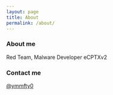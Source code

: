 ```yaml
---
layout: page
title: About
permalink: /about/
---
```


### About me

Red Team, Malware Developer 
eCPTXv2


### Contact me

[@ymmfty0](https://t.me/ymmfy0)
